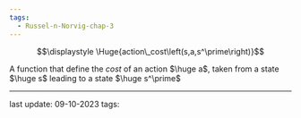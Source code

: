 ```yaml
---
tags:
  - Russel-n-Norvig-chap-3
---
```



$$\displaystyle \Huge{action\_cost\left(s,a,s^\prime\right)}$$

A function that define the *cost* of an action $\huge a$, taken from a state $\huge s$ leading to a state $\huge s^\prime$

---
last update: 09-10-2023
tags:
